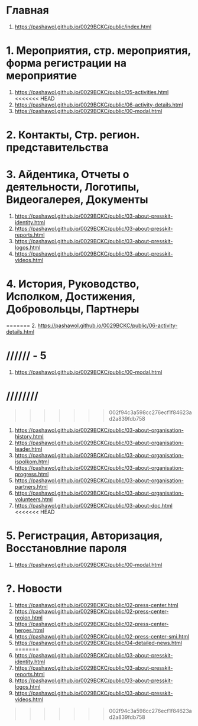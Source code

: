 <!-- https://github.com/luckyone1221/0088BCKC -->
# Главная
1. <https://pashawol.github.io/0029BCKC/public/index.html>
# 1. Мероприятия, стр. мероприятия, форма регистрации на мероприятие 
1. <https://pashawol.github.io/0029BCKC/public/05-activities.html>
<<<<<<< HEAD
1. <https://pashawol.github.io/0029BCKC/public/06-activity-details.html>
1. <https://pashawol.github.io/0029BCKC/public/00-modal.html>
# 2. Контакты, Стр. регион. представительства

# 3. Айдентика, Отчеты о деятельности, Логотипы, Видеогалерея, Документы 
1. <https://pashawol.github.io/0029BCKC/public/03-about-presskit-identity.html>
1. <https://pashawol.github.io/0029BCKC/public/03-about-presskit-reports.html>
1. <https://pashawol.github.io/0029BCKC/public/03-about-presskit-logos.html>
1. <https://pashawol.github.io/0029BCKC/public/03-about-presskit-videos.html>
# 4. История, Руководство, Исполком, Достижения, Добровольцы, Партнеры
=======
2. <https://pashawol.github.io/0029BCKC/public/06-activity-details.html>
# //////  - 5
1. <https://pashawol.github.io/0029BCKC/public/00-modal.html>
# //////// 
>>>>>>> 002f94c3a598cc276ecf1f84623ad2a839fdb758
1. <https://pashawol.github.io/0029BCKC/public/03-about-organisation-history.html>
1. <https://pashawol.github.io/0029BCKC/public/03-about-organisation-leader.html>
1. <https://pashawol.github.io/0029BCKC/public/03-about-organisation-ispolkom.html>
1. <https://pashawol.github.io/0029BCKC/public/03-about-organisation-progress.html>
1. <https://pashawol.github.io/0029BCKC/public/03-about-organisation-partners.html>
1. <https://pashawol.github.io/0029BCKC/public/03-about-organisation-volunteers.html>
1. <https://pashawol.github.io/0029BCKC/public/03-about-doc.html>
<<<<<<< HEAD
# 5. Регистрация, Авторизация, Восстановлние пароля
1. <https://pashawol.github.io/0029BCKC/public/00-modal.html>

# ?. Новости
1. <https://pashawol.github.io/0029BCKC/public/02-press-center.html>
1. <https://pashawol.github.io/0029BCKC/public/02-press-center-region.html>
1. <https://pashawol.github.io/0029BCKC/public/02-press-center-heroes.html>
1. <https://pashawol.github.io/0029BCKC/public/02-press-center-smi.html>
1. <https://pashawol.github.io/0029BCKC/public/04-detailed-news.html>
=======
1. <https://pashawol.github.io/0029BCKC/public/03-about-presskit-identity.html>
1. <https://pashawol.github.io/0029BCKC/public/03-about-presskit-reports.html>
1. <https://pashawol.github.io/0029BCKC/public/03-about-presskit-logos.html>
1. <https://pashawol.github.io/0029BCKC/public/03-about-presskit-videos.html>
>>>>>>> 002f94c3a598cc276ecf1f84623ad2a839fdb758
